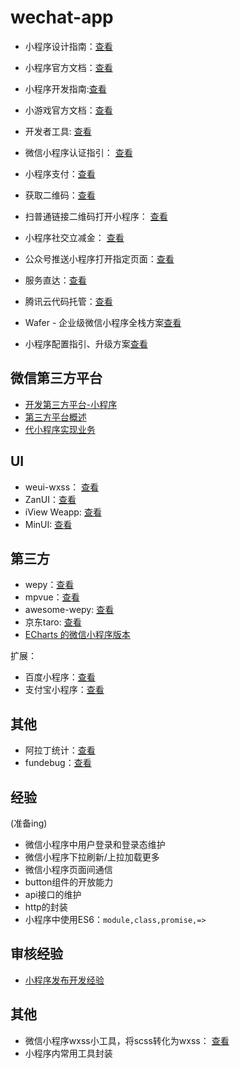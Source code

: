 # wechat-app

- 小程序设计指南：[查看](https://developers.weixin.qq.com/miniprogram/design/index.html)
- 小程序官方文档：[查看](https://developers.weixin.qq.com/miniprogram/dev/)
- 小程序开发指南:[查看](https://developers.weixin.qq.com/ebook?action=get_post_info&token=935589521&volumn=1&lang=zh_CN&book=miniprogram&docid=0008aeea9a8978ab0086a685851c0a)
- 小游戏官方文档：[查看](https://developers.weixin.qq.com/minigame/dev/index.html)
- 开发者工具: [查看](https://developers.weixin.qq.com/miniprogram/dev/devtools/devtools.html)

- 微信小程序认证指引： [查看](https://developers.weixin.qq.com/miniprogram/product/renzheng.html)
- 小程序支付：[查看](https://pay.weixin.qq.com/wiki/doc/api/wxa/wxa_api.php?chapter=7_3&index=1)
- 获取二维码：[查看](https://developers.weixin.qq.com/miniprogram/dev/api/qrcode.html)
- 扫普通链接二维码打开小程序： [查看](https://developers.weixin.qq.com/miniprogram/introduction/qrcode.html)
- 小程序社交立减金： [查看](https://mp.weixin.qq.com/s/bIjVnYCViiUoladrM-0iIg)
- 公众号推送小程序打开指定页面：[查看](https://mp.weixin.qq.com/wiki?t=resource/res_main&id=mp1433751277)
- 服务直达：[查看](https://mp.weixin.qq.com/servicezone/apidocs/html/index.html)
- 腾讯云代码托管：[查看](https://developers.weixin.qq.com/miniprogram/dev/qcloud/tgit.html)
- Wafer - 企业级微信小程序全栈方案[查看](https://github.com/tencentyun/wafer-node-server-demo)
- 小程序配置指引、升级方案[查看](https://github.com/tencentyun/weapp-doc)



## 微信第三方平台

- [开发第三方平台-小程序](https://developers.weixin.qq.com/miniprogram/dev/devtools/ext.html)
- [第三方平台概述](https://open.weixin.qq.com/cgi-bin/showdocument?action=dir_list&t=resource/res_list&verify=1&id=open1419318292&token=&lang=zh_CN)
- [代小程序实现业务](https://open.weixin.qq.com/cgi-bin/showdocument?action=dir_list&t=resource/res_list&verify=1&id=open1489144594_DhNoV&token=&lang=zh_CN)


## UI

- weui-wxss： [查看](https://github.com/Tencent/weui-wxss)
- ZanUI：[查看](https://www.youzanyun.com/zanui/weapp#/zanui/base/icon)
- iView Weapp: [查看](https://weapp.iviewui.com/docs/guide/start)
- MinUI: [查看](https://github.com/meili/minui)

## 第三方

- wepy：[查看](https://tencent.github.io/wepy/)
- mpvue：[查看](http://mpvue.com/mpvue/)
- awesome-wepy: [查看](https://github.com/aben1188/awesome-wepy)
- 京东taro: [查看](https://github.com/NervJS/taro)
- [ECharts 的微信小程序版本](https://github.com/ecomfe/echarts-for-weixin)

扩展：
- 百度小程序：[查看](http://smartapp.baidu.com/static/miniappdoc/html/swan/index.html)
- 支付宝小程序：[查看](https://docs.alipay.com/mini/introduce)


## 其他

- 阿拉丁统计：[查看](https://www.aldwx.com/?logout=0)
- fundebug：[查看](https://www.fundebug.com/)


## 经验

(准备ing)

- 微信小程序中用户登录和登录态维护
- 微信小程序下拉刷新/上拉加载更多
- 微信小程序页面间通信
- button组件的开放能力
- api接口的维护
- http的封装
- 小程序中使用ES6：`module,class,promise,=>`


## 审核经验

- [小程序发布开发经验](./notes/01.md)


## 其他

- 微信小程序wxss小工具，将scss转化为wxss： [查看](https://github.com/ShenBao/wechat-weapp-wxss-tool)
- 小程序内常用工具封装





